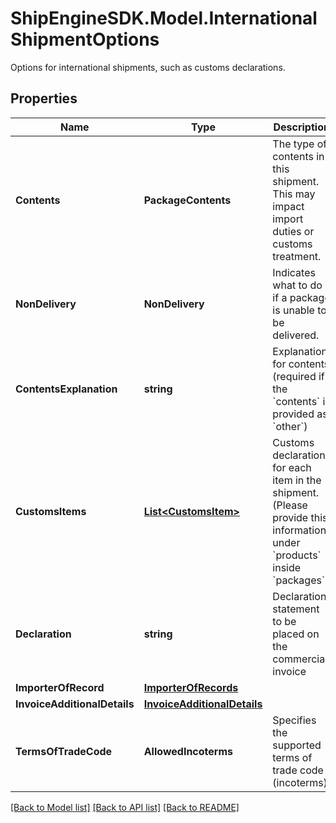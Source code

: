 # ShipEngineSDK.Model.InternationalShipmentOptions
Options for international shipments, such as customs declarations.

## Properties

Name | Type | Description | Notes
------------ | ------------- | ------------- | -------------
**Contents** | **PackageContents** | The type of contents in this shipment.  This may impact import duties or customs treatment. | 
**NonDelivery** | **NonDelivery** | Indicates what to do if a package is unable to be delivered. | 
**ContentsExplanation** | **string** | Explanation for contents (required if the &#x60;contents&#x60; is provided as &#x60;other&#x60;) | [optional] 
**CustomsItems** | [**List&lt;CustomsItem&gt;**](CustomsItem.md) | Customs declarations for each item in the shipment. (Please provide this information under &#x60;products&#x60; inside &#x60;packages&#x60;) | [optional] 
**Declaration** | **string** | Declaration statement to be placed on the commercial invoice | [optional] 
**ImporterOfRecord** | [**ImporterOfRecords**](ImporterOfRecords.md) |  | [optional] 
**InvoiceAdditionalDetails** | [**InvoiceAdditionalDetails**](InvoiceAdditionalDetails.md) |  | [optional] 
**TermsOfTradeCode** | **AllowedIncoterms** | Specifies the supported terms of trade code (incoterms) | [optional] 

[[Back to Model list]](../../README.md#documentation-for-models) [[Back to API list]](../../README.md#documentation-for-api-endpoints) [[Back to README]](../../README.md)

